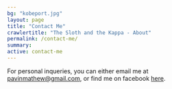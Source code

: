 ```yaml
---
bg: "kobeport.jpg"
layout: page
title: "Contact Me"
crawlertitle: "The Sloth and the Kappa - About"
permalink: /contact-me/
summary: 
active: contact-me
---
```


For personal inqueries, you can either email me at pavinmathew@gmail.com, or find me on facebook [here](http://facebook.com/pavin.mathew).